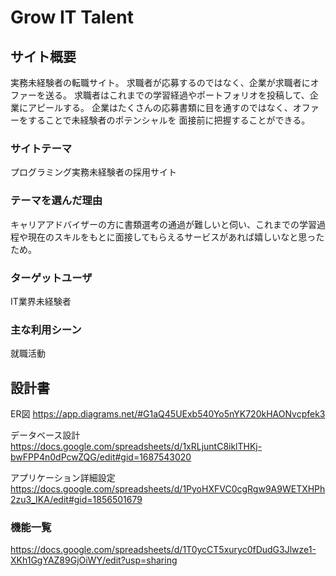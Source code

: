 # Grow IT Talent

## サイト概要
実務未経験者の転職サイト。
求職者が応募するのではなく、企業が求職者にオファーを送る。
求職者はこれまでの学習経過やポートフォリオを投稿して、企業にアピールする。
企業はたくさんの応募書類に目を通すのではなく、オファーをすることで未経験者のポテンシャルを
面接前に把握することができる。

### サイトテーマ
プログラミング実務未経験者の採用サイト

### テーマを選んだ理由
キャリアアドバイザーの方に書類選考の通過が難しいと伺い、これまでの学習過程や現在のスキルをもとに面接してもらえるサービスがあれば嬉しいなと思ったため。

### ターゲットユーザ
IT業界未経験者

### 主な利用シーン
就職活動

## 設計書
ER図
https://app.diagrams.net/#G1aQ45UExb540Yo5nYK720kHAONvcpfek3

データベース設計
https://docs.google.com/spreadsheets/d/1xRLjuntC8iklTHKj-bwFPP4n0dPcwZQG/edit#gid=1687543020

アプリケーション詳細設定
https://docs.google.com/spreadsheets/d/1PyoHXFVC0cgRgw9A9WETXHPh2zu3_IKA/edit#gid=1856501679

### 機能一覧
https://docs.google.com/spreadsheets/d/1T0ycCT5xuryc0fDudG3Jlwze1-XKh1GgYAZ89GjOiWY/edit?usp=sharing


